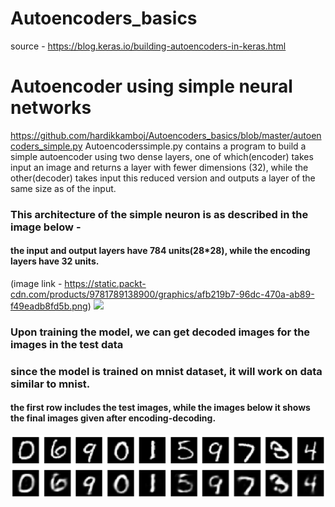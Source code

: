 # Autoencoders_basics
source - https://blog.keras.io/building-autoencoders-in-keras.html
# Autoencoder using simple neural networks
https://github.com/hardikkamboj/Autoencoders_basics/blob/master/autoencoders_simple.py
Autoencoderssimple.py contains a program to build a simple autoencoder using two dense layers, one of which(encoder) takes input an image 
and returns a layer with fewer dimensions (32), while the other(decoder) takes input this reduced version and outputs a layer of the same 
size as of the input.

### This architecture of the simple neuron is as described in the image below - 
#### the input and output layers have 784 units(28*28), while the encoding layers have 32 units.
(image link - https://static.packt-cdn.com/products/9781789138900/graphics/afb219b7-96dc-470a-ab89-f49eadb8fd5b.png)
![](https://static.packt-cdn.com/products/9781789138900/graphics/afb219b7-96dc-470a-ab89-f49eadb8fd5b.png)


### Upon training the model, we can get decoded images for the images in the test data
### since the model is trained on mnist dataset, it will work on data similar to mnist. 
#### the first row includes the test images, while the images below it shows the final images given after encoding-decoding.
![](simple_autoencoder.png)
